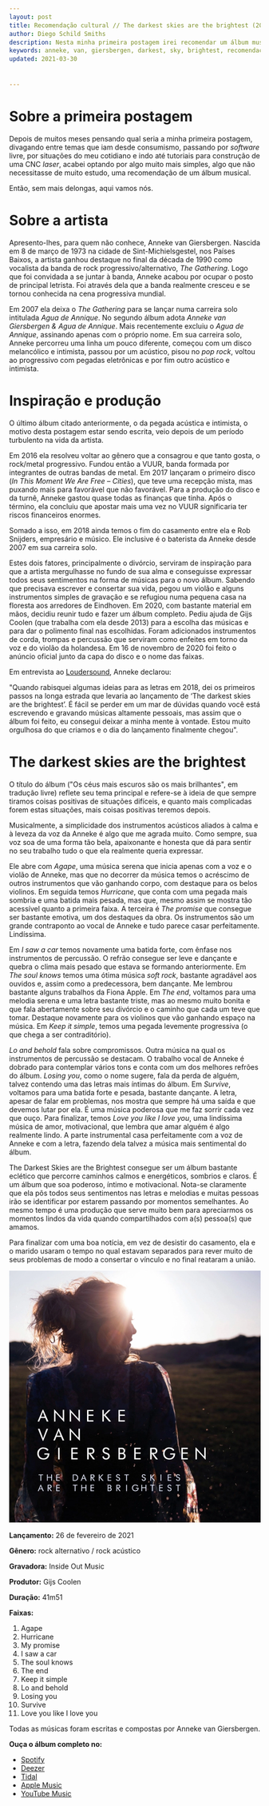 ```yaml
---
layout: post
title: Recomendação cultural // The darkest skies are the brightest (2021)
author: Diego Schild Smiths
description: Nesta minha primeira postagem irei recomendar um álbum musical, o "The darkest skies are the brightest" da Anneke van Giersbergen.
keywords: anneke, van, giersbergen, darkest, sky, brightest, recomendação, resenha
updated: 2021-03-30


---
```


# Sobre a primeira postagem

Depois de muitos meses pensando qual seria a minha primeira postagem, divagando entre temas que iam desde consumismo, passando por _software_ livre, por situações do meu cotidiano e indo até tutoriais para construção de uma CNC _laser_, acabei optando por algo muito mais simples, algo que não necessitasse de muito estudo, uma recomendação de um álbum musical.

Então, sem mais delongas, aqui vamos nós.

# Sobre a artista

Apresento-lhes, para quem não conhece, Anneke van Giersbergen. Nascida em 8 de março de 1973 na cidade de Sint-Michielsgestel, nos Países Baixos, a artista ganhou destaque no final da década de 1990 como vocalista da banda de rock  progressivo/alternativo, _The Gathering_. Logo que foi convidada a se juntar à banda, Anneke acabou por ocupar o posto de principal letrista. Foi através dela que a banda realmente cresceu e se tornou conhecida na cena progressiva mundial.

Em 2007 ela deixa o _The Gathering_ para se lançar numa carreira solo intitulada _Agua de Annique_. No segundo álbum adota _Anneke van Giersbergen & Agua de Annique_. Mais recentemente excluiu o _Agua de Annique_, assinando apenas com o próprio nome. Em sua carreira solo, Anneke percorreu uma linha um pouco diferente, começou com um disco melancólico e intimista, passou por um acústico, pisou no _pop rock_, voltou ao progressivo com pegadas eletrônicas e por fim outro acústico e intimista.

# Inspiração e produção

O último álbum citado anteriormente, o da pegada acústica e intimista, o motivo desta postagem estar sendo escrita, veio depois de um período turbulento na vida da artista.

Em 2016 ela resolveu voltar ao gênero que a consagrou e que tanto gosta, o rock/metal progressivo. Fundou então a VUUR, banda formada por integrantes de outras bandas de metal. Em 2017 lançaram o primeiro disco (_In This Moment We Are Free – Cities_), que teve uma recepção mista, mas puxando mais para favorável que não favorável. Para a produção do disco e da turnê, Anneke gastou quase todas as finanças que tinha. Após o término, ela concluiu que apostar mais uma vez no VUUR significaria ter riscos financeiros enormes.

Somado a isso, em 2018 ainda temos o fim do casamento entre ela e Rob Snijders, empresário e músico. Ele inclusive é o baterista da Anneke desde 2007 em sua carreira solo.

Estes dois fatores, principalmente o divórcio, serviram de inspiração para que a artista mergulhasse no fundo de sua alma e conseguisse expressar todos seus sentimentos na forma de músicas para o novo álbum. Sabendo que precisava escrever e consertar sua vida, pegou um violão e alguns instrumentos simples de gravação e se refugiou numa pequena casa na floresta aos arredores de Eindhoven. Em 2020, com bastante material em mãos, decidiu reunir tudo e fazer um álbum completo. Pediu ajuda de Gijs Coolen (que trabalha com ela desde 2013) para a escolha das músicas e para dar o polimento final nas escolhidas. Foram adicionados instrumentos de corda, trompas e percussão que serviram como enfeites em torno da voz e do violão da holandesa. Em 16 de novembro de 2020 foi feito o anúncio oficial junto da capa do disco e o nome das faixas.

Em entrevista ao [Loudersound](https://www.loudersound.com/news/anneke-van-giersbergen-gets-behind-the-wheel-in-new-video-for-i-saw-a-car), Anneke declarou:

<aside markdown="1">
"Quando rabisquei algumas ideias para as letras em 2018, dei os primeiros passos na longa estrada que levaria ao lançamento de ‘The darkest skies are the brightest’. É fácil se perder em um mar de dúvidas quando você está escrevendo e gravando músicas altamente pessoais, mas assim que o álbum foi feito, eu consegui deixar a minha mente à vontade. Estou muito orgulhosa do que criamos e o dia do lançamento finalmente chegou".
</aside>

# The darkest skies are the brightest

O título do álbum ("Os céus mais escuros são os mais brilhantes", em tradução livre) reflete seu tema principal e refere-se à ideia de que sempre tiramos coisas positivas de situações difíceis, e quanto mais complicadas forem estas situações, mais coisas positivas teremos depois.

Musicalmente, a simplicidade dos instrumentos acústicos aliados à calma e à leveza da voz da Anneke é algo que me agrada muito. Como sempre, sua voz soa de uma forma tão bela, apaixonante e honesta que dá para sentir no seu trabalho tudo o que ela realmente queria expressar.

Ele abre com _Agape_, uma música serena que inicia apenas com a voz e o violão de Anneke, mas que no decorrer da música temos o acréscimo de outros instrumentos que vão ganhando corpo, com destaque para os belos violinos. Em seguida temos _Hurricane_, que conta com uma pegada mais sombria e uma batida mais pesada, mas que, mesmo assim se mostra tão acessível quanto a primeira faixa. A terceira é _The promise_ que consegue ser bastante emotiva, um dos destaques da obra. Os instrumentos são um grande contraponto ao vocal de Anneke e tudo parece casar perfeitamente. Lindíssima.

Em _I saw a car_ temos novamente uma batida forte, com ênfase nos instrumentos de percussão. O refrão consegue ser leve e dançante e quebra o clima mais pesado que estava se formando anteriormente. Em _The soul knows_ temos uma ótima música _soft rock_, bastante agradável aos ouvidos e, assim como a predecessora, bem dançante. Me lembrou bastante alguns trabalhos da Fiona Apple. Em _The end_, voltamos para uma melodia serena e uma letra bastante triste, mas ao mesmo muito bonita e que fala abertamente sobre seu divórcio e o caminho que cada um teve que tomar. Destaque novamente para os violinos que vão ganhando espaço na música. Em _Keep it simple_, temos uma pegada levemente progressiva (o que chega a ser contraditório).

_Lo and behold_ fala sobre compromissos. Outra música na qual os instrumentos de percussão se destacam. O trabalho vocal de Anneke é dobrado para contemplar vários tons e conta com um dos melhores refrões do álbum. _Losing you_, como o nome sugere, fala da perda de alguém, talvez contendo uma das letras mais íntimas do álbum. Em _Survive_, voltamos para uma batida forte e pesada, bastante dançante. A letra, apesar de falar em problemas, nos mostra que sempre há uma saída e que devemos lutar por ela. É uma música poderosa que me faz sorrir cada vez que ouço. Para finalizar, temos _Love you like I love you_, uma lindíssima música de amor, motivacional, que lembra que amar alguém é algo realmente lindo. A parte instrumental casa perfeitamente com a voz de Anneke e com a letra, fazendo dela talvez a música mais sentimental do álbum.

The Darkest Skies are the Brightest consegue ser um álbum bastante eclético que percorre caminhos calmos e energéticos, sombrios e claros. É um álbum que soa poderoso, íntimo e motivacional. Nota-se claramente que ela pôs todos seus sentimentos nas letras e melodias e muitas pessoas irão se identificar por estarem passando por momentos semelhantes. Ao mesmo tempo é uma produção que serve muito bem para apreciarmos os momentos lindos da vida quando compartilhados com a(s) pessoa(s) que amamos.

Para finalizar com uma boa notícia, em vez de desistir do casamento, ela e o marido usaram o tempo no qual estavam separados para rever muito de seus problemas de modo a consertar o vínculo e no final reataram a união.

![Anneke van Giersbergen - The darkest skies are the brightest](/images/blog/2021-03-18-recomendacao-cultural-the-darkest-skies-are-the-brightest/anneke_van_giersbergen_-_the_darkest_skies_are_brightest.webp)

**Lançamento:** 26 de fevereiro de 2021

**Gênero:** rock alternativo / rock acústico

**Gravadora:** Inside Out Music

**Produtor:** Gijs Coolen

**Duração:** 41m51

**Faixas:**

01. Agape
02. Hurricane
03. My promise
04. I saw a car
05. The soul knows
06. The end
07. Keep it simple
08. Lo and behold
09. Losing you
10. Survive
11. Love you like I love you

Todas as músicas foram escritas e compostas por Anneke van Giersbergen.

**Ouça o álbum completo no:**
- [Spotify](https://open.spotify.com/album/6MEBn5n2uktdaned7Zc91o?si=pkD0NwKHSmuh9_5_FFqeEQ)
- [Deezer](https://www.deezer.com/album/187949402?app_id=140685&utm_source=partner_linkfire&utm_campaign=c9eebfd3305f7c5852b66c91fd50f0fa&utm_medium=Original&utm_term=objective-stream&utm_content=album-187949402)
- [Tidal](http://listen.tidalhifi.com/album/162940845)
- [Apple Music](https://music.apple.com/album/1541054468?uo=5&app=music&at=1010lNLq&lId=22537237&cId=none&sr=9&src=Linkfire&itscg=30440&itsct=catchall_p9&ct=LFV_c9eebfd3305f7c5852b66c91fd50f0fa&ls=1)
- [YouTube Music](https://music.youtube.com/playlist?list=OLAK5uy_mHF1QED9wV8-_0LW25XephYaC4A_w-sgc&src=Linkfire&lId=6b439526-52c3-47d9-b3d3-104e44a2074b&cId=d3d58fd7-4c47-11e6-9fd0-066c3e7a8751)


